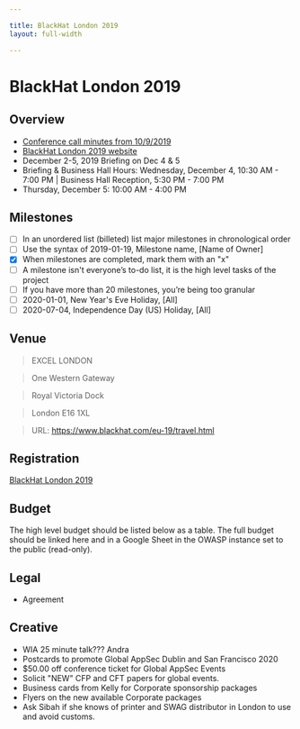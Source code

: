 ```yaml
---

title: BlackHat London 2019
layout: full-width

---
```

# BlackHat London 2019

## Overview

* [Conference call minutes from 10/9/2019](https://drive.google.com/open?id=1KukrG-jbV3PErZrK4WfUzwOORa7quZ05nefgM3i_-dM)
* [BlackHat London 2019 website](https://www.blackhat.com/eu-19/)
* December 2-5, 2019  Briefing on Dec 4 & 5  
* Briefing & Business Hall Hours:  Wednesday, December 4, 10:30 AM - 7:00 PM | Business Hall Reception, 5:30 PM - 7:00 PM  
* Thursday, December 5: 10:00 AM - 4:00 PM

## Milestones
* [ ] In an unordered list (billeted) list major milestones in chronological order
* [ ] Use the syntax of 2019-01-19, Milestone name, [Name of Owner]
* [x] When milestones are completed, mark them with an "x"
* [ ] A milestone isn't everyone’s to-do list, it is the high level tasks of the project
* [ ] If you have more than 20 milestones, you’re being too granular
* [ ] 2020-01-01, New Year's Eve Holiday, [All]
* [ ] 2020-07-04, Independence Day (US) Holiday, [All]

## Venue

> EXCEL LONDON

> One Western Gateway

> Royal Victoria Dock

> London E16 1XL

> URL: https://www.blackhat.com/eu-19/travel.html

## Registration

[BlackHat London 2019](https://blackhateurope.informatech.com/2019/?)

## Budget

The high level budget should be listed below as a table. The full budget should be linked here and in a Google Sheet in the OWASP instance set to the public (read-only).

## Legal

* Agreement

## Creative
* WIA 25 minute talk??? Andra
* Postcards to promote Global AppSec Dublin and San Francisco 2020
* $50.00 off conference ticket for Global AppSec Events
* Solicit "NEW" CFP and CFT papers for global events.
* Business cards from Kelly for Corporate sponsorship packages
* Flyers on the new available Corporate packages
* Ask Sibah if she knows of printer and SWAG distributor in London to use and avoid customs.

